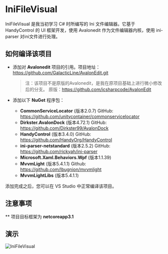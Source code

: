 # IniFileVisual

IniFileVisual 是我当初学习 C# 时所编写的 Ini 文件编辑器。它基于 HandyControl 的 UI 框架开发，使用 Avalonedit 作为文件编辑器内核，使用 ini-parser 对ini文件进行处理。

## 如何编译该项目
* 添加对 **Avalonedit** 项目的引用。项目地址： https://github.com/GalacticLine/AvalonEdit.git
  > 注：该项目不是原版的Avalonedit，是我在原项目基础上进行微小修改后的分支。 原版：https://github.com/icsharpcode/AvalonEdit

* 添加以下 **NuGet** 程序包：
  * **CommonServiceLocator** (版本2.0.7) GitHub: https://github.com/unitycontainer/commonservicelocator
  * **Dirkster.AvalonDock** (版本4.72.1) GitHub: https://github.com/Dirkster99/AvalonDock
  * **HandyControl** (版本3.4.0) GitHub: https://github.com/HandyOrg/HandyControl
  * **ini-parser-netstandard** (版本2.5.2) GitHub: https://github.com/rickyah/ini-parser
  * **Microsoft.Xaml.Behaviors.Wpf** (版本1.1.39) 
  * **MvvmLight** (版本5.4.1.1) Github: https://github.com/lbugnion/mvvmlight
  * **MvvmLightLibs** (版本5.4.1.1)

添加完成之后，您可以在 VS Studio 中正常编译该项目。

## 注意事项
** 项目目标框架为 **netcoreapp3.1**

## 演示
![IniFileVisual](https://github.com/GalacticLine/IniFileVisual/assets/128875843/797a7f36-00d5-46d4-965e-0a8f8bc7b9f7)
